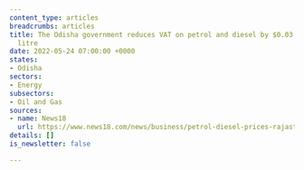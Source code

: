 ```yaml
---
content_type: articles
breadcrumbs: articles
title: The Odisha government reduces VAT on petrol and diesel by $0.03 and $0.02 a
  litre
date: 2022-05-24 07:00:00 +0000
states:
- Odisha
sectors:
- Energy
subsectors:
- Oil and Gas
sources:
- name: News18
  url: https://www.news18.com/news/business/petrol-diesel-prices-rajasthan-odisha-kerala-cut-vat-on-fuel-check-latest-rates-5223367.html
details: []
is_newsletter: false

---
```

